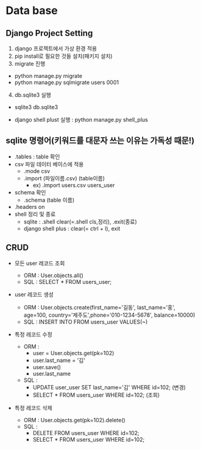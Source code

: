 # Data base

## Django Project Setting

1.  django 프로젝트에서 가상 환경 적용
2.  pip install로 필요한 것들 설치(패키지 설치)
3.  migrate 진행
   - python manage.py  migrate
   - python manage.py sqlmigrate users 0001
4.  db.sqlite3 실행 
   - sqlite3 db.sqlite3



- django shell plust 실행 : python manage.py shell_plus



## sqlite 명령어(키워드를 대문자 쓰는 이유는 가독성 때문!)

- .tables : table 확인
- csv 파일 데이터 베이스에 적용
  - .mode csv
  - .import (파일이름.csv) (table이름)
    - ex) .import users.csv users_user
- schema 확인
  - .schema (table 이름)
- .headers on
- shell 정리 및 종료
  - sqlite : .shell clear(=.shell cls,정리), .exit(종료)
  - django shell plus : clear(= ctrl + l), exit 



## CRUD

- 모든 user 레코드 조회
  - ORM : User.objects.all()
  - SQL : SELECT * FROM users_user;
- user 레코드 생성
  - ORM : User.objects.create(first_name='길동', last_name='홍', age=100, country='제주도',phone='010-1234-5678', balance=10000)
  - SQL : INSERT INTO FROM users_user VALUES(~)

- 특정 레코드 수정
  - ORM :
    - user = User.objects.get(pk=102)
    - user.last_name = '김'
    - user.save()
    - user.last_name 
  - SQL : 
    - UPDATE user_user SET last_name='김' WHERE id=102; (변경)
    - SELECT * FROM users_user WHERE id=102;                     (조회)
- 특정 레코드 삭제
  - ORM : User.objects.get(pk=102).delete()
  - SQL : 
    - DELETE FROM users_user WHERE id=102;
    - SELECT * FROM users_user WHERE id=102;























